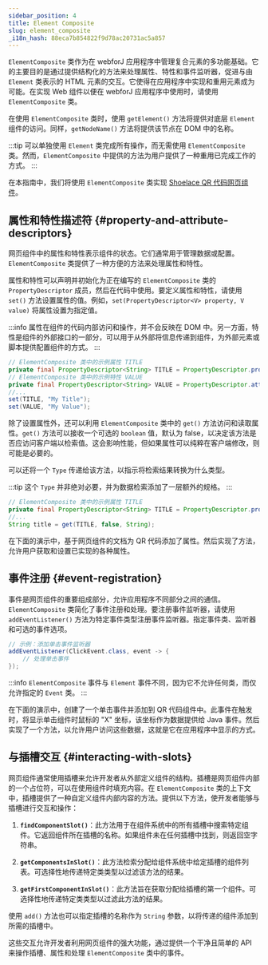 ```yaml
---
sidebar_position: 4
title: Element Composite
slug: element_composite
_i18n_hash: 88eca7b854822f9d78ac20731ac5a857
---
```

<DocChip chip='since' label='23.06' />
<JavadocLink type="foundation" location="com/webforj/component/element/ElementComposite" top='true'/>

`ElementComposite` 类作为在 webforJ 应用程序中管理复合元素的多功能基础。它的主要目的是通过提供结构化的方法来处理属性、特性和事件监听器，促进与由 `Element` 类表示的 HTML 元素的交互。它使得在应用程序中实现和重用元素成为可能。在实现 Web 组件以便在 webforJ 应用程序中使用时，请使用 `ElementComposite` 类。

在使用 `ElementComposite` 类时，使用 `getElement()` 方法将提供对底层 `Element` 组件的访问。同样，`getNodeName()` 方法将提供该节点在 DOM 中的名称。

:::tip
可以单独使用 `Element` 类完成所有操作，而无需使用 `ElementComposite` 类。然而，`ElementComposite` 中提供的方法为用户提供了一种重用已完成工作的方式。
:::

在本指南中，我们将使用 `ElementComposite` 类实现 [Shoelace QR 代码网页组件](https://shoelace.style/components/qr-code)。

<ComponentDemo 
path='/webforj/qrdemo?' 
javaE='https://raw.githubusercontent.com/webforj/webforj-documentation/refs/heads/main/src/main/java/com/webforj/samples/views/elementcomposite/QRDemoView.java'
height='175px'
/>

## 属性和特性描述符 {#property-and-attribute-descriptors}

网页组件中的属性和特性表示组件的状态。它们通常用于管理数据或配置。`ElementComposite` 类提供了一种方便的方法来处理属性和特性。

属性和特性可以声明并初始化为正在编写的 `ElementComposite` 类的 `PropertyDescriptor` 成员，然后在代码中使用。要定义属性和特性，请使用 `set()` 方法设置属性的值。例如，`set(PropertyDescriptor<V> property, V value)` 将属性设置为指定值。

:::info
属性在组件的代码内部访问和操作，并不会反映在 DOM 中。另一方面，特性是组件的外部接口的一部分，可以用于从外部将信息传递到组件，为外部元素或脚本提供配置组件的方式。
:::

```java
// ElementComposite 类中的示例属性 TITLE
private final PropertyDescriptor<String> TITLE = PropertyDescriptor.property("title", "");
// ElementComposite 类中的示例特性 VALUE
private final PropertyDescriptor<String> VALUE = PropertyDescriptor.attribute("value", "");
//...
set(TITLE, "My Title");
set(VALUE, "My Value");
```

除了设置属性外，还可以利用 `ElementComposite` 类中的 `get()` 方法访问和读取属性。`get()` 方法可以接收一个可选的 `boolean` 值，默认为 false，以决定该方法是否应访问客户端以检索值。这会影响性能，但如果属性可以纯粹在客户端修改，则可能是必要的。

可以还将一个 `Type` 传递给该方法，以指示将检索结果转换为什么类型。

:::tip
这个 `Type` 并非绝对必要，并为数据检索添加了一层额外的规格。
:::

```java
// ElementComposite 类中的示例属性 TITLE
private final PropertyDescriptor<String> TITLE = PropertyDescriptor.property("title", "");
//...
String title = get(TITLE, false, String);
```

在下面的演示中，基于网页组件的文档为 QR 代码添加了属性。然后实现了方法，允许用户获取和设置已实现的各种属性。

<ComponentDemo 
path='/webforj/qrproperties?' 
javaE='https://raw.githubusercontent.com/webforj/webforj-documentation/refs/heads/main/src/main/java/com/webforj/samples/views/elementcomposite/QRPropertiesView.java'
height='250px'
/>

## 事件注册 {#event-registration}

事件是网页组件的重要组成部分，允许应用程序不同部分之间的通信。`ElementComposite` 类简化了事件注册和处理。要注册事件监听器，请使用 `addEventListener()` 方法为特定事件类型注册事件监听器。指定事件类、监听器和可选的事件选项。

```java
// 示例：添加单击事件监听器
addEventListener(ClickEvent.class, event -> {
    // 处理单击事件
});
```

:::info
`ElementComposite` 事件与 `Element` 事件不同，因为它不允许任何类，而仅允许指定的 `Event` 类。
:::

在下面的演示中，创建了一个单击事件并添加到 QR 代码组件中。此事件在触发时，将显示单击组件时鼠标的 "X" 坐标，该坐标作为数据提供给 Java 事件。然后实现了一个方法，以允许用户访问这些数据，这就是它在应用程序中显示的方式。
<ComponentDemo 
path='/webforj/qrevent?' 
javaE='https://raw.githubusercontent.com/webforj/webforj-documentation/refs/heads/main/src/main/java/com/webforj/samples/views/elementcomposite/QREventView.java'
height='300px'
/>

## 与插槽交互 {#interacting-with-slots}

网页组件通常使用插槽来允许开发者从外部定义组件的结构。插槽是网页组件内部的一个占位符，可以在使用组件时填充内容。在 `ElementComposite` 类的上下文中，插槽提供了一种自定义组件内部内容的方法。提供以下方法，使开发者能够与插槽进行交互和操作：

1. **`findComponentSlot()`**：此方法用于在组件系统中的所有插槽中搜索特定组件。它返回组件所在插槽的名称。如果组件未在任何插槽中找到，则返回空字符串。

2. **`getComponentsInSlot()`**：此方法检索分配给组件系统中给定插槽的组件列表。可选择性地传递特定类类型以过滤该方法的结果。

3. **`getFirstComponentInSlot()`**：此方法旨在获取分配给插槽的第一个组件。可选择性地传递特定类类型以过滤此方法的结果。

使用 `add()` 方法也可以指定插槽的名称作为 `String` 参数，以将传递的组件添加到所需的插槽中。

这些交互允许开发者利用网页组件的强大功能，通过提供一个干净且简单的 API 来操作插槽、属性和处理 `ElementComposite` 类中的事件。
